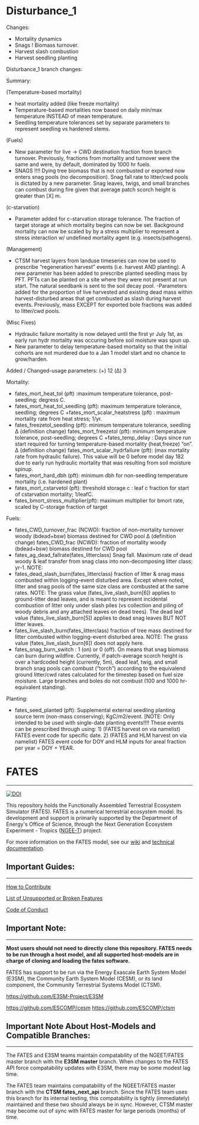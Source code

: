 # **Disturbance_1**


Changes:
- Mortality dynamics
- Snags ! Biomass turnover. 
- Harvest slash combustion
- Harvest seedling planting

Disturbance_1 branch changes: 

Summary:

(Temperature-based mortality)
- heat mortality added (like freeze mortality)
- Temperature-based mortalities now based on daily min/max temperature INSTEAD of mean temperature. 
- Seedling temperature tolerances set by separate parameters to represent seedling vs hardened stems.

(Fuels)
- New parameter for live -> CWD destination fraction from branch turnover. Previously, fractions from mortality and turnover were the same and were, by default, dominated by 1000 hr fuels. 
- SNAGS !!!! Dying tree biomass that is not combusted or exported now enters snag pools (no decomposition). Snag fall rate to litter/cwd pools is dictated by a new parameter. Snag leaves, twigs, and small branches can combust during fire given that average patch scorch height is greater than [X] m. 

(c-starvation)
- Parameter added for c-starvation storage tolerance. The fraction of target storage at which mortality begins can now be set. Background mortality can now be scaled by by a stress multiplier to represent a stress interaction w/  undefined mortality agent (e.g. insects/pathogens). 

(Management)
- CTSM harvest layers from landuse timeseries can now be used to prescribe “regeneration harvest” events (i.e. harvest AND planting). A new parameter has been added to prescribe planted seedling mass by PFT. PFTs can be planted on a site where they were not present at run start. The natural seedbank is sent to the soil decay pool.
-Parameters added for the proportion of live harvested and existing dead mass within harvest-disturbed areas that get combusted as slash during harvest events.  Previously, mass EXCEPT for exported bole fractions was added to litter/cwd pools. 

(Misc Fixes)
- Hydraulic failure mortality is now delayed until the first yr July 1st, as early run hydr mortality was occuring before soil moisture was spun up. 
- New parameter to delay temperature-based mortality so that the initial cohorts are not murdered due to a Jan 1 model start and no chance to grow/harden.

Added / Changed-usage parameters:
(+) 12
(Δ) 3

Mortality:
+ fates_mort_heat_tol (pft) :maximum temperature tolerance, post-seedling; degress C.
+ fates_mort_heat_tol_seedling (pft): maximum temperature tolerance, seedling; degrees C
+fates_mort_scalar_heatstress (pft) : maximum mortality rate from heat stress; 1/yr.
+ fates_freezetol_seedling (pft): minimum temperature tolerance, seedling
Δ  (definition change) fates_mort_freezetol (pft): minimum temperature tolerance, post-seedling; degrees C
+fates_temp_delay : Days since run start required for turning temperature-based mortality (heat,freeze) “on”. 
 Δ  (definition change) fates_mort_scalar_hydrfailure (pft): (max mortality rate from hydraulic failure). This value will be 0 before model day 182 due to early run hydraulic mortality that was resulting from soil moisture spinup.
+ fates_mort_hard_dbh (pft): minimum dbh for non-seedling temperature mortality (i.e. hardened plant)
+ fates_mort_cstarvetol (pft): threshold storage c : leaf c fraction for start of cstarvation mortality; 1/leafC. 
+ fates_bmort_stress_multiplier(pft): maximum multiplier for bmort rate, scaled by C-storage fraction of target

Fuels:
+ fates_CWD_turnover_frac (NCWD): fraction of non-mortality turnover woody (bdead+bsw) biomass destined for CWD pool
Δ (definition change) fates_CWD_frac (NCWD): fraction of mortality woody (bdead+bsw) biomass destined for CWD pool
+ fates_ag_dead_fallrate(fates_litterclass) Snag fall. Maximum rate of dead woody & leaf transfer from snag class into non-decomposing litter class; yr-1. NOTE: 
+ fates_dead_slash_burn(fates_litterclass) fraction of litter & snag mass combusted within logging-event disturbed area. Except where noted, litter and snag pools of the same size class are combusted at the same rates. NOTE: The grass value (fates_live_slash_burn[6]) applies to ground-litter dead leaves, and is meant to represent incidental combustion of litter only under slash piles (vs collection and piling of woody debris and any attached leaves on dead trees). The dead leaf value (fates_live_slash_burn[5]) applies to dead snag leaves BUT NOT litter leaves. 
+ fates_live_slash_burn(fates_litterclass) fraction of tree mass destined for litter combusted within logging-event disturbed area. NOTE: The grass value (fates_live_slash_burn[6]) does not apply here. 
+ fates_snag_burn_switch :  1 (on) or 0 (off). On means that snag biomass can burn during wildfire. Currently, if patch-average scorch height is over a hardcoded height (currently, 5m), dead leaf, twig, and small branch snag pools can combust (“torch”) according to the equivalend ground litter/cwd rates calculated for the timestep based on fuel size moisture. Large branches and boles do not combust (100 and 1000 hr-equivalent standing). 

Planting:
+ fates_seed_planted (pft): Supplemental external seedling planting source term (non-mass conserving); KgC/m2/event. [NOTE: Only intended to be used with single-date planting events!!!! These events can be prescribed through using: 1) (FATES harvest on via namelist) FATES event code for specific date. 2) (FATES and HLM harvest on via namelist) FATES event code for DOY and HLM inputs for areal fraction per year = DOY + YEAR. 


# FATES
------------------------------
[![DOI](https://zenodo.org/badge/DOI/10.5281/zenodo.3825473.svg)](https://doi.org/10.5281/zenodo.3825473)

This repository holds the Functionally Assembled Terrestrial Ecosystem Simulator (FATES).  FATES is a numerical terrestrial ecosystem model. Its development and support is primarily supported by the Department of Energy's Office of Science, through the Next Generation Ecosystem Experiment - Tropics ([NGEE-T](https://ngee-tropics.lbl.gov/)) project.

For more information on the FATES model, see our [wiki](https://github.com/NGEET/fates/wiki) and [technical documentation](https://fates-docs.readthedocs.io/en/latest/index.html).


## Important Guides:
------------------------------

[How to Contribute](https://github.com/NGEET/fates/blob/master/CONTRIBUTING.md)

[List of Unsupported or Broken Features](https://github.com/NGEET/fates/wiki/Current-Unsupported-or-Broken-Features)

[Code of Conduct](https://github.com/NGEET/fates/blob/master/CODE_OF_CONDUCT.md)


## Important Note:
------------------------------

**Most users should not need to directly clone this repository.  FATES needs to be run through a host model, and all supported host-models are in charge of cloning and loading the fates software.**

FATES has support to be run via the Energy Exascale Earth System Model (E3SM), the Community Earth System Model (CESM), or its land component, the Community Terrestrial Systems Model (CTSM).

https://github.com/E3SM-Project/E3SM

https://github.com/ESCOMP/cesm
https://github.com/ESCOMP/ctsm


## Important Note About Host-Models and Compatible Branches:
------------------------------------------------------------

The FATES and E3SM teams maintain compatability of the NGEET/FATES master branch with the **E3SM master** branch. When changes to the FATES API force compatability updates with E3SM, there may be some modest lag time.

The FATES team maintains compatability of the NGEET/FATES master branch with the **CTSM fates_next_api** branch.  Since the FATES team uses this branch for its internal testing, this compatability is tightly (immediately) maintained and these two should always be in sync.  However, CTSM master may become out of sync with FATES master for large periods (months) of time.




